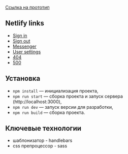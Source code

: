 [Ссылка на прототип](https://www.figma.com/file/jF5fFFzgGOxQeB4CmKWTiE/Chat_external_link?type=design&node-id=1-616&mode=design&t=Q8finenBYKC3XSYR-0)

## Netlify links

- [Sign in](https://keen-khapse-9f31f6.netlify.app/src/pages/auth/auth)
- [Sign out](https://keen-khapse-9f31f6.netlify.app/src/pages/registation/registation)
- [Messenger](https://keen-khapse-9f31f6.netlify.app/src/pages/chats/chats)
- [User settings](https://keen-khapse-9f31f6.netlify.app/src/pages/profile/profile)
- [404](https://keen-khapse-9f31f6.netlify.app/src/pages/404/404)
- [500](https://keen-khapse-9f31f6.netlify.app/src/pages/500/500)

## Установка

- `npm install` — инициализация проекта,
- `npm run start` — сборка проекта и запуск сервера (http://localhost:3000),
- `npm run dev` — запуск версии для разработки,
- `npm run build` — сборка проекта.

## Ключевые технологии

- шаблонизатор - handlebars
- css препроцессор - sass

